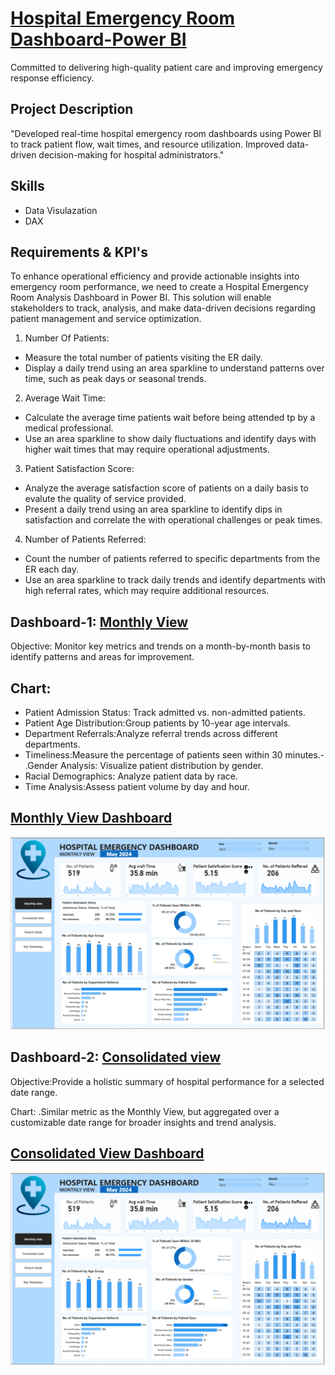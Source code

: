# <ins> Hospital Emergency Room Dashboard-Power BI </ins>
Committed to delivering high-quality patient care and improving emergency response efficiency.

## Project Description
"Developed real-time hospital emergency room dashboards using Power BI to track patient flow, wait times, and resource utilization. Improved data-driven decision-making for hospital administrators."

## Skills
- Data Visulazation
- DAX

## Requirements & KPI's
To enhance operational efficiency and provide actionable insights into emergency room performance, we need to create a Hospital Emergency Room Analysis Dashboard in Power BI. This solution will enable stakeholders to track, analysis, and make data-driven decisions regarding patient management and service optimization.

1. Number Of Patients:
 - Measure the total number of patients visiting the ER daily.
 - Display a daily trend using an area sparkline to understand patterns over time, such as peak days or seasonal trends.

2. Average Wait Time:
 - Calculate the average time patients wait before being attended tp by a medical professional.
 - Use an area sparkline to show daily fluctuations and identify days with higher wait times that may require operational adjustments.

3. Patient Satisfaction Score:
 - Analyze the average satisfaction score of patients on a daily basis to evalute the quality of service provided.
 - Present a daily trend using an area sparkline to identify dips in satisfaction and correlate the with operational challenges or peak times.

4. Number of Patients Referred:
 - Count the number of patients referred to specific departments from the ER each day.
 - Use an area sparkline to track daily trends and identify departments with high referral rates, which may require additional resources.

## Dashboard-1: <ins>Monthly View</ins>
Objective: Monitor key metrics and trends on a month-by-month basis to identify patterns and areas for improvement.

## Chart:
- Patient Admission Status: Track admitted vs. non-admitted patients.
- Patient Age Distribution:Group patients by 10-year age intervals.
- Department Referrals:Analyze referral trends across different departments.
- Timeliness:Measure the percentage of patients seen within 30 minutes.- .Gender Analysis: Visualize patient distribution by gender.
- Racial Demographics: Analyze patient data by race.
- Time Analysis:Assess patient volume by day and hour.
  
## <ins>Monthly View Dashboard</ins>

![Monthly View Dashboard](https://github.com/akbaske/Hospital-Emergency-Room-Dashboard/blob/c472b75576328ffaeafc2bed7da26155d8e70deb/monthlyview.png)


## Dashboard-2: <ins>Consolidated view</ins>
Objective:Provide a holistic summary of hospital performance for a selected date range.

Chart:
.Similar metric as the Monthly View, but aggregated over a customizable date range for broader insights and trend analysis.

## <ins>Consolidated View Dashboard</ins>

![Consolidated view](https://github.com/akbaske/Hospital-Emergency-Room-Dashboard/blob/c472b75576328ffaeafc2bed7da26155d8e70deb/monthlyview.png)




